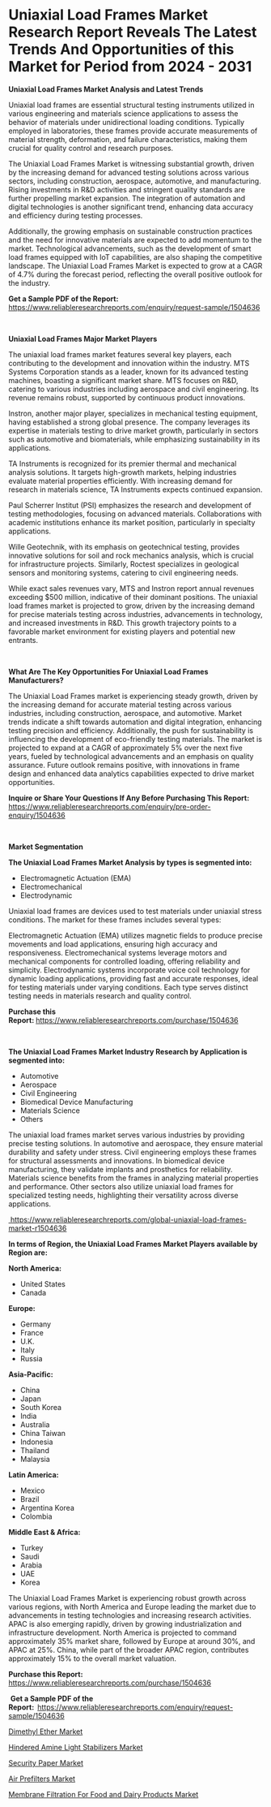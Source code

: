 <p><h1>Uniaxial Load Frames Market Research Report Reveals The Latest Trends And Opportunities of this Market for Period from 2024 - 2031</h1></p><p><strong>Uniaxial Load Frames Market Analysis and Latest Trends</strong></p>
<p><p>Uniaxial load frames are essential structural testing instruments utilized in various engineering and materials science applications to assess the behavior of materials under unidirectional loading conditions. Typically employed in laboratories, these frames provide accurate measurements of material strength, deformation, and failure characteristics, making them crucial for quality control and research purposes.</p><p>The Uniaxial Load Frames Market is witnessing substantial growth, driven by the increasing demand for advanced testing solutions across various sectors, including construction, aerospace, automotive, and manufacturing. Rising investments in R&D activities and stringent quality standards are further propelling market expansion. The integration of automation and digital technologies is another significant trend, enhancing data accuracy and efficiency during testing processes.</p><p>Additionally, the growing emphasis on sustainable construction practices and the need for innovative materials are expected to add momentum to the market. Technological advancements, such as the development of smart load frames equipped with IoT capabilities, are also shaping the competitive landscape. The Uniaxial Load Frames Market is expected to grow at a CAGR of 4.7% during the forecast period, reflecting the overall positive outlook for the industry.</p></p>
<p><strong>Get a Sample PDF of the Report:&nbsp;</strong> <a href="https://www.reliableresearchreports.com/enquiry/request-sample/1504636?utm_campaign=117&utm_medium=2&utm_source=Github&utm_content=ia&utm_term=08122024&utm_id=uniaxial-load-frames">https://www.reliableresearchreports.com/enquiry/request-sample/1504636</a></p>
<p>&nbsp;</p>
<p><strong>Uniaxial Load Frames Major Market Players</strong></p>
<p><p>The uniaxial load frames market features several key players, each contributing to the development and innovation within the industry. MTS Systems Corporation stands as a leader, known for its advanced testing machines, boasting a significant market share. MTS focuses on R&D, catering to various industries including aerospace and civil engineering. Its revenue remains robust, supported by continuous product innovations.</p><p>Instron, another major player, specializes in mechanical testing equipment, having established a strong global presence. The company leverages its expertise in materials testing to drive market growth, particularly in sectors such as automotive and biomaterials, while emphasizing sustainability in its applications.</p><p>TA Instruments is recognized for its premier thermal and mechanical analysis solutions. It targets high-growth markets, helping industries evaluate material properties efficiently. With increasing demand for research in materials science, TA Instruments expects continued expansion.</p><p>Paul Scherrer Institut (PSI) emphasizes the research and development of testing methodologies, focusing on advanced materials. Collaborations with academic institutions enhance its market position, particularly in specialty applications.</p><p>Wille Geotechnik, with its emphasis on geotechnical testing, provides innovative solutions for soil and rock mechanics analysis, which is crucial for infrastructure projects. Similarly, Roctest specializes in geological sensors and monitoring systems, catering to civil engineering needs.</p><p>While exact sales revenues vary, MTS and Instron report annual revenues exceeding $500 million, indicative of their dominant positions. The uniaxial load frames market is projected to grow, driven by the increasing demand for precise materials testing across industries, advancements in technology, and increased investments in R&D. This growth trajectory points to a favorable market environment for existing players and potential new entrants.</p></p>
<p>&nbsp;</p>
<p><strong>What Are The Key Opportunities For Uniaxial Load Frames Manufacturers?</strong></p>
<p><p>The Uniaxial Load Frames market is experiencing steady growth, driven by the increasing demand for accurate material testing across various industries, including construction, aerospace, and automotive. Market trends indicate a shift towards automation and digital integration, enhancing testing precision and efficiency. Additionally, the push for sustainability is influencing the development of eco-friendly testing materials. The market is projected to expand at a CAGR of approximately 5% over the next five years, fueled by technological advancements and an emphasis on quality assurance. Future outlook remains positive, with innovations in frame design and enhanced data analytics capabilities expected to drive market opportunities.</p></p>
<p><strong>Inquire or Share Your Questions If Any Before Purchasing This Report:</strong> <a href="https://www.reliableresearchreports.com/enquiry/pre-order-enquiry/1504636?utm_campaign=117&utm_medium=2&utm_source=Github&utm_content=ia&utm_term=08122024&utm_id=uniaxial-load-frames">https://www.reliableresearchreports.com/enquiry/pre-order-enquiry/1504636</a></p>
<p>&nbsp;</p>
<p><strong>Market Segmentation</strong></p>
<p><strong>The Uniaxial Load Frames Market Analysis by types is segmented into:</strong></p>
<p><ul><li>Electromagnetic Actuation (EMA)</li><li>Electromechanical</li><li>Electrodynamic</li></ul></p>
<p><p>Uniaxial load frames are devices used to test materials under uniaxial stress conditions. The market for these frames includes several types: </p><p>Electromagnetic Actuation (EMA) utilizes magnetic fields to produce precise movements and load applications, ensuring high accuracy and responsiveness. Electromechanical systems leverage motors and mechanical components for controlled loading, offering reliability and simplicity. Electrodynamic systems incorporate voice coil technology for dynamic loading applications, providing fast and accurate responses, ideal for testing materials under varying conditions. Each type serves distinct testing needs in materials research and quality control.</p></p>
<p><strong>Purchase this Report:&nbsp;</strong><a href="https://www.reliableresearchreports.com/purchase/1504636?utm_campaign=117&utm_medium=2&utm_source=Github&utm_content=ia&utm_term=08122024&utm_id=uniaxial-load-frames">https://www.reliableresearchreports.com/purchase/1504636</a></p>
<p>&nbsp;</p>
<p><strong>The Uniaxial Load Frames Market Industry Research by Application is segmented into:</strong></p>
<p><ul><li>Automotive</li><li>Aerospace</li><li>Civil Engineering</li><li>Biomedical Device Manufacturing</li><li>Materials Science</li><li>Others</li></ul></p>
<p><p>The uniaxial load frames market serves various industries by providing precise testing solutions. In automotive and aerospace, they ensure material durability and safety under stress. Civil engineering employs these frames for structural assessments and innovations. In biomedical device manufacturing, they validate implants and prosthetics for reliability. Materials science benefits from the frames in analyzing material properties and performance. Other sectors also utilize uniaxial load frames for specialized testing needs, highlighting their versatility across diverse applications.</p></p>
<p><a href="https://www.reliableresearchreports.com/global-uniaxial-load-frames-market-r1504636?utm_campaign=117&utm_medium=2&utm_source=Github&utm_content=ia&utm_term=08122024&utm_id=uniaxial-load-frames">&nbsp;https://www.reliableresearchreports.com/global-uniaxial-load-frames-market-r1504636</a></p>
<p><strong>In terms of Region, the Uniaxial Load Frames Market Players available by Region are:</strong></p>
<p>
    <p> <strong> North America: </strong>
        <ul>
            <li>United States</li>
            <li>Canada</li>
        </ul>
        </p> 
    <p> <strong> Europe: </strong>
        <ul>
            <li>Germany</li>
            <li>France</li>
            <li>U.K.</li>
            <li>Italy</li>
            <li>Russia</li>
        </ul>
        </p> 
    <p> <strong> Asia-Pacific: </strong>
        <ul>
            <li>China</li>
            <li>Japan</li>
            <li>South Korea</li>
            <li>India</li>
            <li>Australia</li>
            <li>China Taiwan</li>
            <li>Indonesia</li>
            <li>Thailand</li>
            <li>Malaysia</li>
        </ul>
        </p> 
    <p> <strong> Latin America: </strong>
        <ul>
            <li>Mexico</li>
            <li>Brazil</li>
            <li>Argentina Korea</li>
            <li>Colombia</li>
        </ul>
        </p> 
    <p> <strong> Middle East & Africa: </strong>
        <ul>
            <li>Turkey</li>
            <li>Saudi</li>
            <li>Arabia</li>
            <li>UAE</li>
            <li>Korea</li>
        </ul>
    </p>
    </p>
<p><p>The Uniaxial Load Frames Market is experiencing robust growth across various regions, with North America and Europe leading the market due to advancements in testing technologies and increasing research activities. APAC is also emerging rapidly, driven by growing industrialization and infrastructure development. North America is projected to command approximately 35% market share, followed by Europe at around 30%, and APAC at 25%. China, while part of the broader APAC region, contributes approximately 15% to the overall market valuation.</p></p>
<p><strong>Purchase this Report: </strong><a href="https://www.reliableresearchreports.com/purchase/1504636?utm_campaign=117&utm_medium=2&utm_source=Github&utm_content=ia&utm_term=08122024&utm_id=uniaxial-load-frames">https://www.reliableresearchreports.com/purchase/1504636</a></p>
<p>&nbsp;<strong>Get a Sample PDF of the Report:&nbsp;&nbsp;</strong><a href="https://www.reliableresearchreports.com/enquiry/request-sample/1504636?utm_campaign=117&utm_medium=2&utm_source=Github&utm_content=ia&utm_term=08122024&utm_id=uniaxial-load-frames">https://www.reliableresearchreports.com/enquiry/request-sample/1504636</a></p>
<p><strong></strong></p>
<p><p><a href="https://www.linkedin.com/pulse/the-sympatico-insight-9odme?utm_campaign=117&utm_medium=2&utm_source=Github&utm_content=ia&utm_term=08122024&utm_id=uniaxial-load-frames">Dimethyl Ether Market</a></p><p><a href="https://www.linkedin.com/pulse/the-sympatico-insight-9odme?utm_campaign=117&utm_medium=2&utm_source=Github&utm_content=ia&utm_term=08122024&utm_id=uniaxial-load-frames">Hindered Amine Light Stabilizers Market</a></p><p><a href="https://www.linkedin.com/pulse/the-sympatico-insight-9odme?utm_campaign=117&utm_medium=2&utm_source=Github&utm_content=ia&utm_term=08122024&utm_id=uniaxial-load-frames">Security Paper Market</a></p><p><a href="https://github.com/HobertDavis43/Market-Research-Report-List-1/blob/main/air-prefilters-market.md?utm_campaign=117&utm_medium=2&utm_source=Github&utm_content=ia&utm_term=08122024&utm_id=uniaxial-load-frames">Air Prefilters Market</a></p><p><a href="https://github.com/AlisaRowe24/Market-Research-Report-List-1/blob/main/membrane-filtration-for-food-and-dairy-products-market.md?utm_campaign=117&utm_medium=2&utm_source=Github&utm_content=ia&utm_term=08122024&utm_id=uniaxial-load-frames">Membrane Filtration For Food and Dairy Products Market</a></p></p>